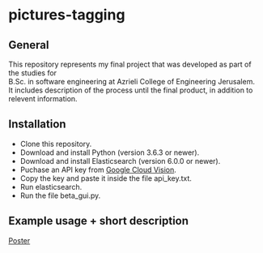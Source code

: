 # pictures-tagging  
 ## General  
 This repository represents my final project that was developed as part of the studies for  
 B.Sc. in software engineering at Azrieli College of Engineering Jerusalem.  
 It includes description of the process until the final product, in addition to relevent information.  
   
 ## Installation  
 * Clone this repository.  
 * Download and install Python (version 3.6.3 or newer).  
 * Download and install Elasticsearch (version 6.0.0 or newer).  
 * Puchase an API key from [Google Cloud Vision](https://cloud.google.com/vision/).  
 * Copy the key and paste it inside the file api_key.txt.  
 * Run elasticsearch.  
 * Run the file beta_gui.py.  
 
 
 ## Example usage + short description  
 [Poster]()
